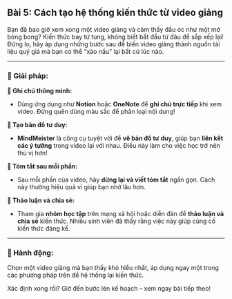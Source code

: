 ## Bài 5: Cách tạo hệ thống kiến thức từ video giảng

Bạn đã bao giờ xem xong một video giảng và cảm thấy đầu óc như một mớ bòng bong? Kiến thức bay tứ tung, không biết bắt đầu từ đâu để sắp xếp lại! Đừng lo, hãy áp dụng những bước sau để biến video giảng thành nguồn tài liệu quý giá mà bạn có thể “xào nấu” lại bất cứ lúc nào.

---

### 📌 Giải pháp:

**🔹 Ghi chú thông minh:**
- Dùng ứng dụng như **Notion** hoặc **OneNote** để **ghi chú trực tiếp** khi xem video. Đừng quên dùng màu sắc để phân loại nội dung!

**🔹 Tạo bản đồ tư duy:**
- **MindMeister** là công cụ tuyệt vời để **vẽ bản đồ tư duy**, giúp bạn **liên kết các ý tưởng** trong video lại với nhau. Điều này làm cho việc học trở nên thú vị hơn!

**🔹 Tóm tắt sau mỗi phần:**
- Sau mỗi phần của video, hãy **dừng lại và viết tóm tắt** ngắn gọn. Cách này thường hiệu quả vì giúp bạn nhớ lâu hơn.

**🔹 Thảo luận và chia sẻ:**
- Tham gia **nhóm học tập** trên mạng xã hội hoặc diễn đàn để **thảo luận và chia sẻ** kiến thức. Nhiều sinh viên đã thấy rằng việc này giúp củng cố kiến thức đáng kể.

---

### 🚀 Hành động:

Chọn một video giảng mà bạn thấy khó hiểu nhất, áp dụng ngay một trong các phương pháp trên để hệ thống lại kiến thức.

Xác định xong rồi? Giờ đến bước lên kế hoạch – xem ngay bài tiếp theo!
